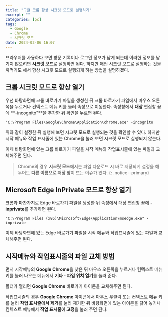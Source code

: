 ```yaml
---
title: "구글 크롬 항상 시크릿 모드로 실행하기"
excerpt: ""
categories: [pc]
tags:
  - Google
  - Chrome
  - 시크릿 모드
date: 2024-02-06 16:07
---
```


브라우저를 사용하다 보면 방문 기록이나 로그인 정보가 남게 되는데 이러한 정보를 남기지 않으려면 **시크릿 모드**로 실행하면 된다. 하지만 매번 시크릿 모드로 실행하는 것을 까먹기도 해서 항상 시크릿 모드로 실행되게 하는 방법을 설명하겠다.

## 크롬 시크릿 모드로 항상 열기

우선 바탕화면에 크롬 바로가기 파일을 생성한 뒤 크롬 바로가기 파일에서 마우스 오른쪽을 누르거나 컨텍스트 메뉴 키를 눌러 속성으로 이동한다. 속성창에서 **대상** 편집창 끝에 **-incognito"**을 추가한 뒤 확인을 누르면 된다.

```
"C:\Program Files\Google\Chrome\Application\chrome.exe" -incognito
```

위와 같이 설정한 뒤 실행해 보면 시크릿 모드로 실행되는 것을 확인할 수 있다. 하지만 시작 메뉴와 작업 표시줄에 있는 Chrome을 눌러 보면 시크릿 모드로 실행되지 않는다.

이제 바탕화면에 있는 크롬 바로가기 파일을 시작 메뉴와 작업표시줄에 있는 파일과 교체해주면 된다.

> Chrome의 경우 **시크릿 모드**에서는 파일 다운로드 시 바로 저장되게 설정을 해두어도 **다른 이름으로 저장 창**이 뜨는 이슈가 있다.
{: .notice--primary}

## Microsoft Edge InPrivate 모드로 항상 열기

크롬과 마찬가지로 Edge 바로가기 파일을 생성한 뒤 속성에서 대상 편집창 끝에 **-inprivate**를 추가하면 된다.

```
"C:\Program Files (x86)\Microsoft\Edge\Application\msedge.exe" -inprivate
```

이제 바탕화면에 있는 Edge 바로가기 파일을 시작 메뉴와 작업표시줄에 있는 파일과 교체해주면 된다.

## 시작메뉴와 작업표시줄의 파일 교체 방법

먼저 시작메뉴의 **Google Chrome**을 찾은 뒤 마우스 오른쪽을 누르거나 컨텍스트 메뉴 키를 눌러 나오는 메뉴에서 **기타 - 파일 위치 열기**를 눌러 준다.

폴더가 열리면 **Google Chrome** 바로가기 아이콘을 교체해주면 된다.

작업표시줄의 경우 **Google Chrome** 아이콘에서 마우스 우클릭 또는  컨텍스트 메뉴 키를 눌러 **작업 표시줄에서 제거**를 눌러 제거한 뒤 바탕화면에 있는 아이콘을 끓어 놓거나 컨텍스트 메뉴에서 **작업 표시줄에 고정**을 눌러 주면 된다.
